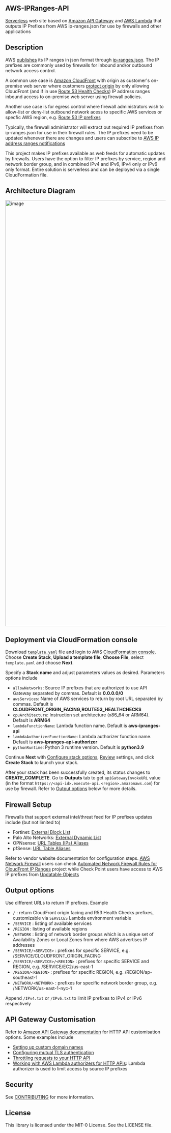 ## AWS-IPRanges-API

[Serverless](https://aws.amazon.com/serverless/) web site based on [Amazon API Gateway](https://aws.amazon.com/api-gateway/) and [AWS Lambda](https://aws.amazon.com/lambda/) that outputs IP Prefixes from AWS ip-ranges.json for use by firewalls and other applications

## Description
AWS [publishes](https://docs.aws.amazon.com/general/latest/gr/aws-ip-ranges.html) its IP ranges in json format through [ip-ranges.json](https://ip-ranges.amazonaws.com/ip-ranges.json). The IP prefixes are commonly used by firewalls for inbound and/or outbound network access control. 

A common use case is [Amazon CloudFront](https://aws.amazon.com/cloudfront/) with origin as customer's on-premise web server where customers [protect origin](https://docs.aws.amazon.com/whitepapers/latest/secure-content-delivery-amazon-cloudfront/protecting-your-origin-by-allowing-access-to-cloudfront-only.html) by only allowing CloudFront (and if in use [Route 53 Health Checks](https://docs.aws.amazon.com/Route53/latest/DeveloperGuide/dns-failover.html)) IP address ranges inbound access to on-premise web server using firewall policies.

Another use case is for egress control where firewall administrators wish to allow-list or deny-list outbound network acess to specific AWS services or specfic AWS region, e.g. [Route 53 IP prefixes](https://docs.aws.amazon.com/Route53/latest/DeveloperGuide/route-53-ip-addresses.html)

Typically, the firewall administrator will extract out required IP prefixes from ip-ranges.json for use in their firewall rules. The IP prefixes need to be updated whenever there are changes and users can subscribe to [AWS IP address ranges notifications](https://docs.aws.amazon.com/general/latest/gr/aws-ip-ranges.html#subscribe-notifications)

This project makes IP prefixes available as web feeds for automatic updates by firewalls. Users have the option to filter IP prefixes by service, region and network border group, and in combined IPv4 and IPv6, IPv4 only or IPv6 only format. Entire solution is serverless and can be deployed via a single CloudFormation file. 

## Architecture Diagram
<img width="1340" alt="image" src="https://user-images.githubusercontent.com/88474310/155283397-b34594ea-213d-4b8f-b391-6081087f1743.png">


## Deployment via CloudFormation console
Download [`template.yaml`](https://raw.githubusercontent.com/aws-samples/aws-ipranges-api/main/template.yaml) file and login to AWS [CloudFormation console](https://console.aws.amazon.com/cloudformation/home#/stacks/create/template). Choose **Create Stack**, **Upload a template file**, **Choose File**, select `template.yaml` and choose **Next**.

Specify a **Stack name** and adjust parameters values as desired. Parameters options include
- `allowNetworks`: Source IP prefixes that are authorized to use API Gateway separated by commas. Default is **0.0.0.0/0**
- `awsServices`: Name of AWS services to return by root URL separated by commas. Default is **CLOUDFRONT_ORIGIN_FACING,ROUTE53_HEALTHCHECKS**
- `cpuArchitecture`: Instruction set architecture (x86_64 or ARM64). Default is **ARM64**
- `lambdaFunctionName`: Lambda function name. Default is **aws-ipranges-api**
- `lambdaAuthorizerFunctionName`: Lambda authorizer function name. Default is **aws-ipranges-api-authorizer**
- `pythonRuntime`: Python 3 runtime version. Default is **python3.9**

Continue **Next** with [Configure stack options](https://docs.aws.amazon.com/AWSCloudFormation/latest/UserGuide/cfn-console-add-tags.html), [Review](https://docs.aws.amazon.com/AWSCloudFormation/latest/UserGuide/cfn-using-console-create-stack-review.html) settings, and click **Create Stack** to launch your stack. 

After your stack has been successfully created, its status changes to **CREATE_COMPLETE**. Go to **Outputs** tab to get `apiGatewayInvokeURL` value (in the format `https://<api-id>.execute-api.<region>.amazonaws.com`) for use by firewall. Refer to [Output options](#output-options) below for more details.

  
## Firewall Setup
Firewalls that support external intel/threat feed for IP prefixes updates include (but not limited to)
- Fortinet: [External Block List](https://docs.fortinet.com/document/fortigate/7.0.5/administration-guide/891236/external-blocklist-policy)
- Palo Alto Networks: [External Dynamic List](https://docs.paloaltonetworks.com/pan-os/10-1/pan-os-admin/policy/use-an-external-dynamic-list-in-policy/configure-the-firewall-to-access-an-external-dynamic-list.html) 
- OPNsense: [URL Tables (IPs) Aliases](https://docs.opnsense.org/manual/aliases.html)
- pfSense: [URL Table Aliases](https://docs.netgate.com/pfsense/en/latest/firewall/aliases.html#url-table-aliases)

Refer to vendor website documentation for configuration steps.
[AWS Network Firewall](https://aws.amazon.com/network-firewall/) users can check [Automated Network Firewall Rules for CloudFront IP Ranges](https://github.com/aws-samples/automated-network-firewall-rules-for-cloudfront-ip-ranges) project while Check Point users have access to AWS IP prefixes from [Updatable Objects](https://supportcenter.checkpoint.com/supportcenter/portal?eventSubmit_doGoviewsolutiondetails=&solutionid=sk131852) 

## Output options
Use different URLs to return IP prefixes. Example
  - `/` : return CloudFront origin facing and R53 Health Checks  prefixes, customizable via `SERVICES` Lambda environment variable
  - `/SERVICE` : listing of available services
  - `/REGION` : listing of available regions
  - `/NETWORK` : listing of network border groups which is a unique set of Availability Zones or Local Zones from where AWS advertises IP addresses
  - `/SERVICE/<SERVICE>` : prefixes for specific SERVICE, e.g. /SERVICE/CLOUDFRONT_ORIGIN_FACING
  - `/SERVICE/<SERVICE>/<REGION>` : prefixes for specific SERVICE and REGION, e.g. /SERVICE/EC2/us-east-1
  - `/REGION/<REGION>` : prefixes for specific REGION, e.g. /REGION/ap-southeast-1
  - `/NETWORK/<NETWORK>` : prefixes for specific network border group, e.g. /NETWORK/us-east-1-nyc-1

Append `/IPv4.txt` or `/IPv6.txt` to limit IP prefixes to IPv4 or IPv6 respectively

## API Gateway Customisation
Refer to [Amazon API Gateway documentation](https://docs.aws.amazon.com/apigateway/latest/developerguide/welcome.html) for HTTP API customisation options. Some examples include
- [Setting up custom domain names](https://docs.aws.amazon.com/apigateway/latest/developerguide/http-api-custom-domain-names.html)
- [Configuring mutual TLS authentication](https://docs.aws.amazon.com/apigateway/latest/developerguide/http-api-mutual-tls.html)
- [Throttling requests to your HTTP API](https://docs.aws.amazon.com/apigateway/latest/developerguide/http-api-throttling.html)
- [Working with AWS Lambda authorizers for HTTP APIs](https://docs.aws.amazon.com/apigateway/latest/developerguide/http-api-lambda-authorizer.html): Lambda authorizer is used to limit access by source IP prefixes

## Security

See [CONTRIBUTING](CONTRIBUTING.md#security-issue-notifications) for more information.

## License

This library is licensed under the MIT-0 License. See the LICENSE file.

